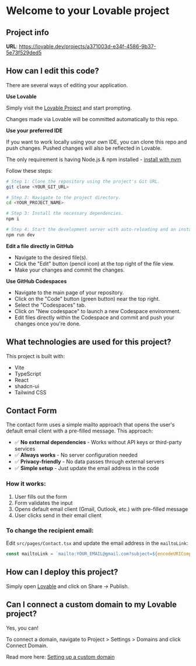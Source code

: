 # Welcome to your Lovable project

## Project info

**URL**: https://lovable.dev/projects/a371003d-e34f-4586-9b37-5e73f529ded5

## How can I edit this code?

There are several ways of editing your application.

**Use Lovable**

Simply visit the [Lovable Project](https://lovable.dev/projects/a371003d-e34f-4586-9b37-5e73f529ded5) and start prompting.

Changes made via Lovable will be committed automatically to this repo.

**Use your preferred IDE**

If you want to work locally using your own IDE, you can clone this repo and push changes. Pushed changes will also be reflected in Lovable.

The only requirement is having Node.js & npm installed - [install with nvm](https://github.com/nvm-sh/nvm#installing-and-updating)

Follow these steps:

```sh
# Step 1: Clone the repository using the project's Git URL.
git clone <YOUR_GIT_URL>

# Step 2: Navigate to the project directory.
cd <YOUR_PROJECT_NAME>

# Step 3: Install the necessary dependencies.
npm i

# Step 4: Start the development server with auto-reloading and an instant preview.
npm run dev
```

**Edit a file directly in GitHub**

- Navigate to the desired file(s).
- Click the "Edit" button (pencil icon) at the top right of the file view.
- Make your changes and commit the changes.

**Use GitHub Codespaces**

- Navigate to the main page of your repository.
- Click on the "Code" button (green button) near the top right.
- Select the "Codespaces" tab.
- Click on "New codespace" to launch a new Codespace environment.
- Edit files directly within the Codespace and commit and push your changes once you're done.

## What technologies are used for this project?

This project is built with:

- Vite
- TypeScript
- React
- shadcn-ui
- Tailwind CSS

## Contact Form

The contact form uses a simple mailto approach that opens the user's default email client with a pre-filled message. This approach:

- ✅ **No external dependencies** - Works without API keys or third-party services
- ✅ **Always works** - No server configuration needed
- ✅ **Privacy-friendly** - No data passes through external servers
- ✅ **Simple setup** - Just update the email address in the code

### How it works:
1. User fills out the form
2. Form validates the input
3. Opens default email client (Gmail, Outlook, etc.) with pre-filled message
4. User clicks send in their email client

### To change the recipient email:
Edit `src/pages/Contact.tsx` and update the email address in the `mailtoLink`:
```typescript
const mailtoLink = `mailto:YOUR_EMAIL@gmail.com?subject=${encodeURIComponent(finalSubject)}&body=${encodeURIComponent(emailBody)}`;
```

## How can I deploy this project?

Simply open [Lovable](https://lovable.dev/projects/a371003d-e34f-4586-9b37-5e73f529ded5) and click on Share -> Publish.

## Can I connect a custom domain to my Lovable project?

Yes, you can!

To connect a domain, navigate to Project > Settings > Domains and click Connect Domain.

Read more here: [Setting up a custom domain](https://docs.lovable.dev/tips-tricks/custom-domain#step-by-step-guide)
